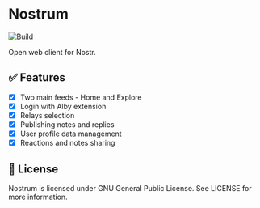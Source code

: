 # Nostrum

[![Build](https://github.com/micpst/nostrum/actions/workflows/build.yml/badge.svg)](https://github.com/micpst/nostrum/actions/workflows/build.yml)

Open web client for Nostr.

## ✅ Features

- [x] Two main feeds - Home and Explore
- [x] Login with Alby extension
- [x] Relays selection
- [x] Publishing notes and replies
- [x] User profile data management
- [x] Reactions and notes sharing

## 📄 License

Nostrum is licensed under GNU General Public License. See LICENSE for more information.
